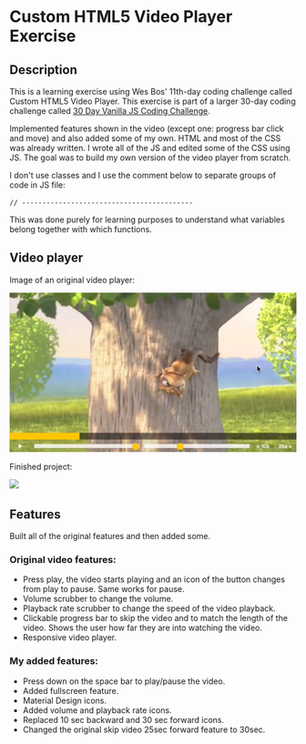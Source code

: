# Custom HTML5 Video Player Exercise

## Description
This is a learning exercise using Wes Bos' 11th-day coding challenge called Custom HTML5 Video Player. This exercise is part of a larger 30-day coding challenge called <a href="https://javascript30.com/" target="_blank">30 Day Vanilla JS Coding Challenge</a>.

Implemented features shown in the video (except one: progress bar click and move) and also added some of my own. HTML and most of the CSS was already written. I wrote all of the JS and edited some of the CSS using JS. The goal was to build my own version of the video player from scratch.

I don't use classes and I use the comment below to separate  groups of code in JS file:
``` 
// ------------------------------------------
```
This was done purely for learning purposes to understand what variables belong together with which functions. 

## Video player
Image of an original video player:

<img src="original_video.png" width="600">

Finished project:

<img src="HTML5_video_player.gif" width="600">


## Features
Built all of the original features and then added some.

### Original video features:
- Press play, the video starts playing and an icon of the button changes from play to pause. Same 
works for pause. 
- Volume scrubber to change the volume. 
- Playback rate scrubber to change the speed of the video playback.
- Clickable progress bar to skip the video and to match the length of the video. Shows the user 
how far they are into watching the video. 
- Responsive video player.

### My added features:
- Press down on the space bar to play/pause the video.
- Added fullscreen feature.
- Material Design icons.
- Added volume and playback rate icons.
- Replaced 10 sec backward and 30 sec forward icons.
- Changed the original skip video 25sec forward feature to 30sec.
